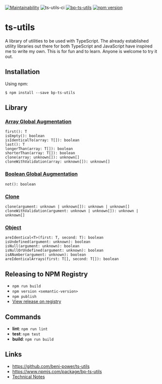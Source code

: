 [![Maintainability](https://api.codeclimate.com/v1/badges/0ca7640d58873389be60/maintainability)](https://codeclimate.com/github/benj-power/ts-utils/maintainability)
![ts-utils-ci](https://github.com/benj-power/ts-utils/workflows/ts-utils-ci/badge.svg)
[![bp-ts-utils](https://snyk.io/advisor/npm-package/bp-ts-utils/badge.svg)](https://snyk.io/advisor/npm-package/bp-ts-utils)
[![npm version](https://badge.fury.io/js/bp-ts-utils.svg)](https://badge.fury.io/js/bp-ts-utils)


# ts-utils
A library of utilities to be used with TypeScript. The already established utility libraries out there for both TypeScript and JavaScript
have inspired me to write my own. This is for fun and to learn. Anyone is welcome to try it out. 
## Installation
Using npm:
```shell
$ npm install --save bp-ts-utils
```

## Library
### [Array Global Augmentation](src/array/array.global.augmentation.ts)
```
first(): T
isEmpty(): boolean
isIdenticalTo(array: T[]): boolean
last(): T
longerThan(array: T[]): boolean
shorterThan(array: T[]): boolean
clone(array: unknown[]): unknown[]
cloneWithValidation(array: unknown[]): unknown[]
```
### [Boolean Global Augmentation](src/boolean/boolean.global.augmentation.ts)
```
not(): boolean
```

### [Clone](src/clone/clone.util.ts)
```
clone(argument: unknown | unknown[]): unknown | unknown[]
cloneWithValidation(argument: unknown | unknown[]): unknown | unknown[]
```

### [Object](src/object/object.util.ts)
```
areIdentical<T>(first: T, second: T): boolean
isUndefined(argument: unknown): boolean
isNull(argument: unknown): boolean
isNullOrUndefined(argument: unknown): boolean
isANumber(argument: unknown): boolean
areIdenticalArrays(first: T[], second: T[]): boolean
```

## Releasing to NPM Registry
- `npm run build`
- `npm version <semantic-version>`
- `npm publish`
- [View release on registry](https://www.npmjs.com/package/bp-ts-utils?activeTab=versions)

## Commands
- **lint**: `npm run lint`
- **test**: `npm test`
- **build**: `npm run build`

## Links
- https://github.com/benj-power/ts-utils
- https://www.npmjs.com/package/bp-ts-utils
- [Technical Notes](TECH.md)
